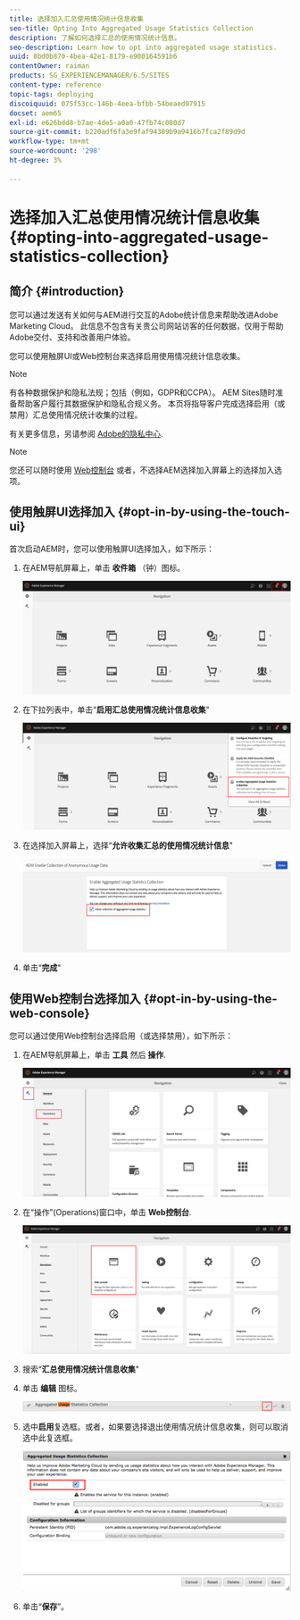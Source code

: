 ```yaml
---
title: 选择加入汇总使用情况统计信息收集
seo-title: Opting Into Aggregated Usage Statistics Collection
description: 了解如何选择汇总的使用情况统计信息。
seo-description: Learn how to opt into aggregated usage statistics.
uuid: 8bd0b870-4bea-42e1-8179-e900164591b6
contentOwner: raiman
products: SG_EXPERIENCEMANAGER/6.5/SITES
content-type: reference
topic-tags: deploying
discoiquuid: 075f53cc-146b-4eea-bfbb-54beaed97915
docset: aem65
exl-id: e626bdd8-b7ae-4de5-a0a0-47fb74c080d7
source-git-commit: b220adf6fa3e9faf94389b9a9416b7fca2f89d9d
workflow-type: tm+mt
source-wordcount: '298'
ht-degree: 3%

---
```


# 选择加入汇总使用情况统计信息收集{#opting-into-aggregated-usage-statistics-collection}

## 简介 {#introduction}

您可以通过发送有关如何与AEM进行交互的Adobe统计信息来帮助改进Adobe Marketing Cloud。 此信息不包含有关贵公司网站访客的任何数据，仅用于帮助Adobe交付、支持和改善用户体验。

您可以使用触屏UI或Web控制台来选择启用使用情况统计信息收集。

>[!NOTE]
>
>有各种数据保护和隐私法规；包括（例如，GDPR和CCPA）。 AEM Sites随时准备帮助客户履行其数据保护和隐私合规义务。 本页将指导客户完成选择启用（或禁用）汇总使用情况统计收集的过程。
>
>有关更多信息，另请参阅 [Adobe的隐私中心](https://www.adobe.com/cn/privacy.html).

>[!NOTE]
>
>您还可以随时使用 [Web控制台](/help/sites-deploying/opt-in-aggregated-usage-statistics.md#opt-in-by-using-the-web-console) 或者，不选择AEM选择加入屏幕上的选择加入选项。

## 使用触屏UI选择加入 {#opt-in-by-using-the-touch-ui}

首次启动AEM时，您可以使用触屏UI选择加入，如下所示：

1. 在AEM导航屏幕上，单击 **收件箱** （钟）图标。

   ![usage_statisticsnavigationscreen](assets/usage_statisticsnavigationscreen.png)

1. 在下拉列表中，单击“**启用汇总使用情况统计信息收集**&quot;

   ![usage_statisticsnavigationscreen2](assets/usage_statisticsnavigationscreen2.png)

1. 在选择加入屏幕上，选择“**允许收集汇总的使用情况统计信息**&quot;

   ![usage_statisticsopt_inscreen](assets/usage_statisticsopt-inscreen.png)

1. 单击“**完成**&quot;

## 使用Web控制台选择加入 {#opt-in-by-using-the-web-console}

您可以通过使用Web控制台选择启用（或选择禁用），如下所示：

1. 在AEM导航屏幕上，单击 **工具** 然后 **操作**.

   ![usage_statisticsopshashboard](assets/usage_statisticsopsdashboard.png)

1. 在“操作”(Operations)窗口中，单击 **Web控制台**.

   ![usage_statisticswebconsole](assets/usage_statisticswebconsole.png)

1. 搜索“**汇总使用情况统计信息收集**&quot;
1. 单击 **编辑** 图标。

   ![usage_statisticscollectionedit](assets/usage_statisticscollectionedit.png)

1. 选中&#x200B;**启用**&#x200B;复选框。或者，如果要选择退出使用情况统计信息收集，则可以取消选中此复选框。

   ![usage_statisticsselect](assets/usage_statisticsselect.png)

1. 单击“**保存**”。
